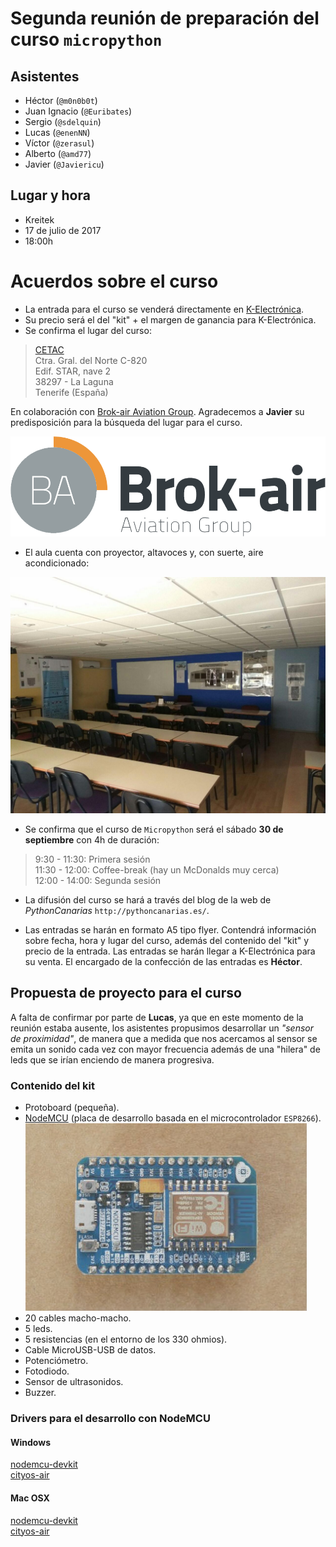 # Segunda reunión de preparación del curso `micropython`

## Asistentes

- Héctor (`@m0n0b0t`)
- Juan Ignacio (`@Euribates`)
- Sergio (`@sdelquin`)
- Lucas (`@enenNN`)
- Víctor (`@zerasul`)
- Alberto (`@amd77`)
- Javier (`@Javiericu`)

## Lugar y hora

- Kreitek
- 17 de julio de 2017
- 18:00h

# Acuerdos sobre el curso

- La entrada para el curso se venderá directamente en [K-Electrónica](http://k-electronica.es/).
- Su precio será el del "kit" + el margen de ganancia para K-Electrónica.
- Se confirma el lugar del curso:
> [CETAC](http://brok-air.com/cetac/)  
> Ctra. Gral. del Norte C-820  
> Edif. STAR, nave 2  
> 38297 - La Laguna  
> Tenerife (España)  

En colaboración con [Brok-air Aviation Group](http://brok-air.com/). Agradecemos a **Javier** su predisposición para la búsqueda del lugar para el curso.

![Logo de Brok-air](img/logo_BA.png)

- El aula cuenta con proyector, altavoces y, con suerte, aire acondicionado:

![Aula de Brok-air](img/aula_BA.jpg)

- Se confirma que el curso de `Micropython` será el sábado **30 de septiembre** con 4h de duración:
> 9:30 - 11:30: Primera sesión  
> 11:30 - 12:00: Coffee-break (hay un McDonalds muy cerca)  
> 12:00 - 14:00: Segunda sesión

- La difusión del curso se hará a través del blog de la web de *PythonCanarias* `http://pythoncanarias.es/`.

- Las entradas se harán en formato A5 tipo flyer. Contendrá información sobre fecha, hora y lugar del curso, además del contenido del "kit" y precio de la entrada. Las entradas se harán llegar a K-Electrónica para su venta. El encargado de la confección de las entradas es **Héctor**.

## Propuesta de proyecto para el curso

A falta de confirmar por parte de **Lucas**, ya que en este momento de la reunión estaba ausente, los asistentes propusimos desarrollar un *"sensor de proximidad"*, de manera que a medida que nos acercamos al sensor se emita un sonido cada vez con mayor frecuencia además de una "hilera" de leds que se irían enciendo de manera progresiva.

### Contenido del kit

- Protoboard (pequeña).
- [NodeMCU](http://nodemcu.com/) (placa de desarrollo basada en el microcontrolador `ESP8266`).
![NodeMCU](img/nodemcu.jpg)
- 20 cables macho-macho.
- 5 leds.
- 5 resistencias (en el entorno de los 330 ohmios).
- Cable MicroUSB-USB de datos.
- Potenciómetro.
- Fotodiodo.
- Sensor de ultrasonidos.
- Buzzer.

### Drivers para el desarrollo con NodeMCU

#### Windows

[nodemcu-devkit](https://github.com/nodemcu/nodemcu-devkit/tree/master/Drivers)  
[cityos-air](https://cityos-air.readme.io/v1.0/docs/windows-os-installation)

#### Mac OSX

[nodemcu-devkit](https://github.com/nodemcu/nodemcu-devkit/tree/master/Drivers)  
[cityos-air](https://cityos-air.readme.io/v1.0/docs/installations)
